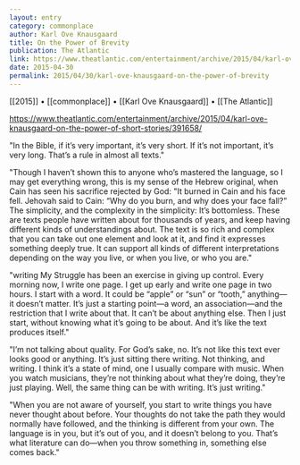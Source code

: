 ```yaml
---
layout: entry
category: commonplace
author: Karl Ove Knausgaard
title: On the Power of Brevity
publication: The Atlantic
link: https://www.theatlantic.com/entertainment/archive/2015/04/karl-ove-knausgaard-on-the-power-of-short-stories/391658/
date: 2015-04-30
permalink: 2015/04/30/karl-ove-knausgaard-on-the-power-of-brevity
---
```


[[2015]] • [[commonplace]] • [[Karl Ove Knausgaard]] • [[The Atlantic]] 

https://www.theatlantic.com/entertainment/archive/2015/04/karl-ove-knausgaard-on-the-power-of-short-stories/391658/

"In the Bible, if it’s very important, it’s very short. If it’s not important, it’s very long. That’s a rule in almost all texts."

"Though I haven’t shown this to anyone who’s mastered the language, so I may get everything wrong, this is my sense of the Hebrew original, when Cain has seen his sacrifice rejected by God: "It burned in Cain and his face fell. Jehovah said to Cain: “Why do you burn, and why does your face fall?” The simplicity, and the complexity in the simplicity: It’s bottomless. These are texts people have written about for thousands of years, and keep having different kinds of understandings about. The text is so rich and complex that you can take out one element and look at it, and find it expresses something deeply true. It can support all kinds of different interpretations depending on the way you live, or when you live, or who you are."

"writing My Struggle has been an exercise in giving up control. Every morning now, I write one page. I get up early and write one page in two hours. I start with a word. It could be “apple” or “sun” or “tooth,” anything—it doesn’t matter. It’s just a starting point—a word, an association—and the restriction that I write about that. It can’t be about anything else. Then I just start, without knowing what it’s going to be about. And it’s like the text produces itself."

"I’m not talking about quality. For God’s sake, no. It’s not like this text ever looks good or anything. It’s just sitting there writing. Not thinking, and writing. I think it’s a state of mind, one I usually compare with music. When you watch musicians, they’re not thinking about what they’re doing, they’re just playing. Well, the same thing can be with writing. It’s just writing."

"When you are not aware of yourself, you start to write things you have never thought about before. Your thoughts do not take the path they would normally have followed, and the thinking is different from your own. The language is in you, but it’s out of you, and it doesn’t belong to you. That’s what literature can do—when you throw something in, something else comes back."
